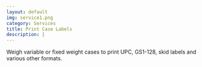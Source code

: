 ```yaml
---
layout: default
img: service1.png
category: Services
title: Print Case Labels
description: |
---
```

Weigh variable or fixed weight cases to print UPC, GS1-128, skid labels and various other formats.
